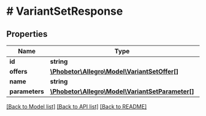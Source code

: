 # # VariantSetResponse

## Properties

Name | Type | Description | Notes
------------ | ------------- | ------------- | -------------
**id** | **string** |  | [optional]
**offers** | [**\Phobetor\Allegro\Model\VariantSetOffer[]**](VariantSetOffer.md) |  |
**name** | **string** |  |
**parameters** | [**\Phobetor\Allegro\Model\VariantSetParameter[]**](VariantSetParameter.md) |  |

[[Back to Model list]](../../README.md#models) [[Back to API list]](../../README.md#endpoints) [[Back to README]](../../README.md)
